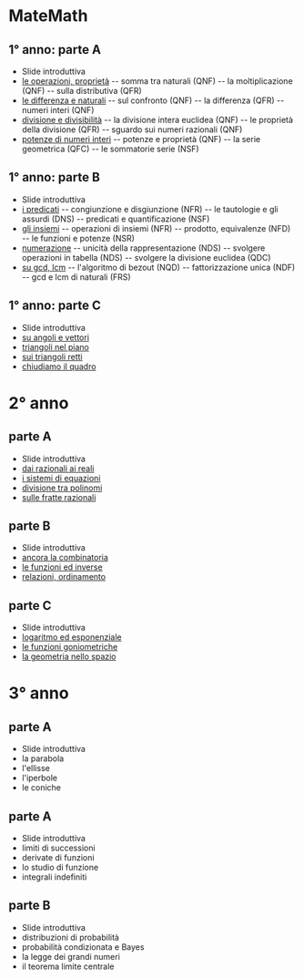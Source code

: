 # MateMath

## 1° anno: parte A
- Slide introduttiva
- <a href="1°/1°A/1°A_1.html">le operazioni, proprietà</a>
-- somma tra naturali (QNF)
-- la moltiplicazione (QNF)
-- sulla distributiva (QFR)
- <a href="1°/1°A/1°A_2.html">le differenza e naturali</a>
-- sul confronto (QNF)
-- la differenza (QFR)
-- numeri interi (QNF)
- <a href="1°/1°A/1°A_3.html">divisione e divisibilità</a>
-- la divisione intera euclidea (QNF)
-- le proprietà della divisione (QFR)
-- sguardo sui numeri razionali (QNF)
- <a href="1°/1°A/1°A_4.html">potenze di numeri interi</a>
-- potenze e proprietà (QNF)
-- la serie geometrica (QFC)
-- le sommatorie serie (NSF)

## 1° anno: parte B
- Slide introduttiva
- <a href="1°/1°B/1°B_1.html">i predicati</a>
-- congiunzione e disgiunzione (NFR)
-- le tautologie e gli assurdi (DNS)
-- predicati e quantificazione (NSF)
- <a href="1°/1°B/1°B_2.html">gli insiemi</a>
-- operazioni di insiemi (NFR)
-- prodotto, equivalenze (NFD)
-- le funzioni e potenze (NSR)
- <a href="1°/1°B/1°B_3.html">numerazione</a>
-- unicità della rappresentazione (NDS)
-- svolgere operazioni in tabella (NDS)
-- svolgere la divisione euclidea (QDC)
- <a href="1°/1°B/1°B_4.html">su gcd, lcm</a>
-- l'algoritmo di bezout (NQD)
-- fattorizzazione unica (NDF)
-- gcd e lcm di naturali (FRS)

## 1° anno: parte C
- Slide introduttiva
- <a href="1°/1°C/1°C_1.html">su angoli e vettori</a>
- <a href="1°/1°C/1°C_2.html">triangoli nel piano</a>
- <a href="1°/1°C/1°C_3.html">sui triangoli retti</a>
- <a href="1°/1°C/1°C_4.html">chiudiamo il quadro</a>

# 2° anno

## parte A
- Slide introduttiva
- <a href=2°/2°A/2°A_1.html>dai razionali ai reali</a>
- <a href=2°/2°A/2°A_2.html>i sistemi di equazioni</a>
- <a href=2°/2°A/2°A_3.html>divisione tra polinomi</a>
- <a href=2°/2°A/2°A_4.html>sulle fratte razionali</a>

## parte B
- Slide introduttiva
- <a href=2°/2°B/2°B_1.html>ancora la combinatoria</a>
- <a href=2°/2°B/2°B_2.html>le funzioni ed inverse</a>
- <a href=2°/2°B/2°B_3.html>relazioni, ordinamento</a>

## parte C
- Slide introduttiva
- <a href=2°/2°B/2°C_1.html>logaritmo ed esponenziale</a>
- <a href=2°/2°B/2°C_2.html>le funzioni goniometriche</a>
- <a href=2°/2°B/2°C_3.html>la geometria nello spazio</a>

# 3° anno

## parte A
- Slide introduttiva
- la parabola
- l'ellisse
- l'iperbole
- le coniche

## parte A
- Slide introduttiva
- limiti di successioni
- derivate di funzioni
- lo studio di funzione
- integrali indefiniti

## parte B
- Slide introduttiva
- distribuzioni di probabilità
- probabilità condizionata e Bayes
- la legge dei grandi numeri
- il teorema limite centrale
